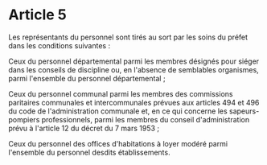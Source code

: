 # Article 5

Les représentants du personnel sont tirés au sort par les soins du préfet dans les conditions suivantes :

Ceux du personnel départemental parmi les membres désignés pour siéger dans les conseils de discipline ou, en l'absence de semblables organismes, parmi l'ensemble du personnel départemental ;

Ceux du personnel communal parmi les membres des commissions paritaires communales et intercommunales prévues aux articles 494 et 496 du code de l'administration communale et, en ce qui concerne les sapeurs-pompiers professionnels, parmi les membres du conseil d'administration prévu à l'article 12 du décret du 7 mars 1953 ;

Ceux du personnel des offices d'habitations à loyer modéré parmi l'ensemble du personnel desdits établissements.
